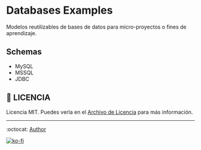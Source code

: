 # Databases Examples

Modelos reutilizables de bases de datos para micro-proyectos o fines de aprendizaje.

## Schemas

- MySQL
- MSSQL
- JDBC

## :page_facing_up: LICENCIA

Licencia MIT. Puedes verla en el [Archivo de Licencia](https://github.com/FernandoCalmet/databases/blob/main/LICENSE) para más información.

---

:octocat: [Author](https://github.com/FernandoCalmet)

[![ko-fi](https://www.ko-fi.com/img/githubbutton_sm.svg)](https://ko-fi.com/T6T41JKMI)
